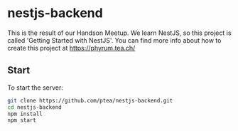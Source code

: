 # nestjs-backend
This is the result of our Handson Meetup. We learn NestJS, so this project is called 'Getting Started with NestJS'. You can find more info about how to create this project at https://phyrum.tea.ch/ 

## Start

To start the server:

```sh
git clone https://github.com/ptea/nestjs-backend.git
cd nestjs-backend
npm install
npm start
```